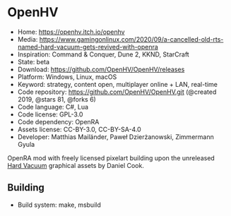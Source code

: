 # OpenHV

- Home: https://openhv.itch.io/openhv
- Media: https://www.gamingonlinux.com/2020/09/a-cancelled-old-rts-named-hard-vacuum-gets-revived-with-openra
- Inspiration: Command & Conquer, Dune 2, KKND, StarCraft
- State: beta
- Download: https://github.com/OpenHV/OpenHV/releases
- Platform: Windows, Linux, macOS
- Keyword: strategy, content open, multiplayer online + LAN, real-time
- Code repository: https://github.com/OpenHV/OpenHV.git (@created 2019, @stars 81, @forks 6)
- Code language: C#, Lua
- Code license: GPL-3.0
- Code dependency: OpenRA
- Assets license: CC-BY-3.0, CC-BY-SA-4.0
- Developer: Matthias Mailänder, Paweł Dzierżanowski, Zimmermann Gyula

OpenRA mod with freely licensed pixelart building upon the unreleased [Hard Vacuum](https://lostgarden.home.blog/2005/03/27/game-post-mortem-hard-vacuum/) graphical assets by Daniel Cook.

## Building

- Build system: make, msbuild
